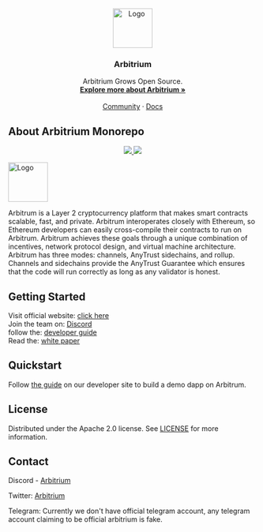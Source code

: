 <!-- PROJECT LOGO -->
<br />
<p align="center">
  <a href="https://arbitrum.io/">
    <img src="https://arbitrum.io/wp-content/uploads/2021/08/Arbitrum_Symbol-Full-color-White-background-768x840.png" alt="Logo" width="80" height="80">
  </a>

  <h3 align="center">Arbitrium</h3>

  <p align="center">
    Arbitrium Grows Open Source.
    <br />
    <a href="https://arbitrum.io/"><strong>Explore more about Arbitrium »</strong></a>
    <br />
    <br />
    <a href="https://discord.com/invite/5KE54JwyTs">Community</a>
    ·
    <a href="https://developer.offchainlabs.com/docs/developer_quickstart">Docs</a>
  </p>
</p>


<!-- ABOUT THE PROJECT -->
## About Arbitrium Monorepo

<p align="center">
  <a href="https://circleci.com/gh/OffchainLabs/arbitrum">
   <img src="https://circleci.com/gh/OffchainLabs/arbitrum.svg?style=svg" />
  </a>
  <a href="https://codecov.io/gh/OffchainLabs/arbitrum">
   <img src="https://codecov.io/gh/OffchainLabs/arbitrum/branch/master/graph/badge.svg" />
  </a>
</p>

<img src="https://arbitrum.io/wp-content/uploads/2021/08/Arbitrum_Symbol-Full-color-White-background-768x840.png" alt="Logo" width="80" height="80">

Arbitrum is a Layer 2 cryptocurrency platform that makes smart contracts scalable, fast, and private. Arbitrum interoperates closely with Ethereum, so Ethereum developers can easily cross-compile their contracts to run on Arbitrum. Arbitrum achieves these goals through a unique combination of incentives, network protocol design, and virtual machine architecture. Arbitrum has three modes: channels, AnyTrust sidechains, and rollup. Channels and sidechains provide the AnyTrust Guarantee which ensures that the code will run correctly as long as any validator is honest.


<!-- GETTING STARTED -->
## Getting Started

Visit official website: [click here](https://arbitrum.io/) <br>
Join the team on: [Discord](https://discord.gg/ZpZuw7p) <br>
follow the: [developer guide](https://developer.offchainlabs.com) <br>
Read the: [white paper](https://developer.offchainlabs.com/docs/inside_arbitrum) <br>


## Quickstart

Follow [the guide](https://developer.offchainlabs.com/docs/Developer_Quickstart/) on our developer site to build a demo dapp on Arbitrum.


<!-- LICENSE -->
## License

Distributed under the Apache 2.0 license. See [LICENSE](https://github.com/OffchainLabs/arbitrum/blob/master/LICENSE) for more information.


<!-- CONTACT -->
## Contact

Discord - [Arbitrium](https://discord.com/invite/5KE54JwyTs)

Twitter: [Arbitrium](https://twitter.com/arbitrum)

Telegram: Currently we don't have official telegram account, any telegram account claiming to be official arbitrium is fake. 
